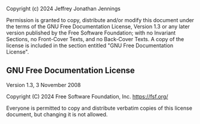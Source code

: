 Copyright (c) 2024 Jeffrey Jonathan Jennings

Permission is granted to copy, distribute and/or modify this document under the terms of the GNU Free Documentation License, Version 1.3 or any later version published by the Free Software Foundation; with no Invariant Sections, no Front-Cover Texts, and no Back-Cover Texts. A copy of the license is included in the section entitled "GNU Free Documentation License".

## GNU Free Documentation License
Version 1.3, 3 November 2008

Copyright (C) 2024 Free Software Foundation, Inc. <https://fsf.org/>

Everyone is permitted to copy and distribute verbatim copies of this license document, but changing it is not allowed.
